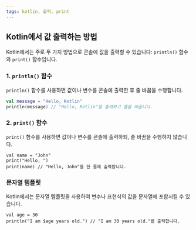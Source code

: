 ```yaml
---
tags: kotlin, 출력, print
---
```

## Kotlin에서 값 출력하는 방법

Kotlin에서는 주로 두 가지 방법으로 콘솔에 값을 출력할 수 있습니다: `println()` 함수와 `print()` 함수입니다.

### 1. `println()` 함수
`println()` 함수를 사용하면 값이나 변수를 콘솔에 출력한 후 줄 바꿈을 수행합니다. 
```kotlin
val message = "Hello, Kotlin"
println(message) // "Hello, Kotlin"을 출력하고 줄을 바꿉니다.
```

### 2. `print()` 함수
`print()` 함수를 사용하면 값이나 변수를 콘솔에 출력하되, 줄 바꿈을 수행하지 않습니다.
```
val name = "John"
print("Hello, ")
print(name) // "Hello, John"을 한 줄에 출력합니다.
```
### 문자열 템플릿
Kotlin에서는 문자열 템플릿을 사용하여 변수나 표현식의 값을 문자열에 포함시킬 수 있습니다.
```
val age = 30
println("I am $age years old.") // "I am 30 years old."를 출력합니다.
```
